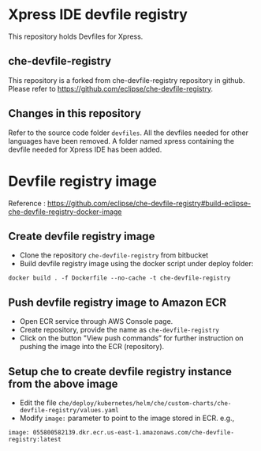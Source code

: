 # Xpress IDE devfile registry

This repository holds Devfiles for Xpress.

## che-devfile-registry

This repository is a forked from che-devfile-registry repository in github.
Please refer to https://github.com/eclipse/che-devfile-registry.

## Changes in this repository

Refer to the source code folder `devfiles`.
All the devfiles needed for other languages have been removed.
A folder named xpress containing the devfile needed for Xpress IDE has been added.

# Devfile registry image

Reference : https://github.com/eclipse/che-devfile-registry#build-eclipse-che-devfile-registry-docker-image

## Create devfile registry image
* Clone the repository `che-devfile-registry` from bitbucket
* Build devfile registry image using the docker script under deploy folder:
```
docker build . -f Dockerfile --no-cache -t che-devfile-registry
```

## Push devfile registry image to Amazon ECR
* Open ECR service through AWS Console page.
* Create repository, provide the name as `che-devfile-registry`
* Click on the button "View push commands” for further instruction on pushing the image into the ECR (repository).

## Setup che to create devfile registry instance from the above image
* Edit the file `che/deploy/kubernetes/helm/che/custom-charts/che-devfile-registry/values.yaml`
* Modify `image:` parameter to point to the image stored in ECR. e.g.,
```
image: 055800582139.dkr.ecr.us-east-1.amazonaws.com/che-devfile-registry:latest
```
